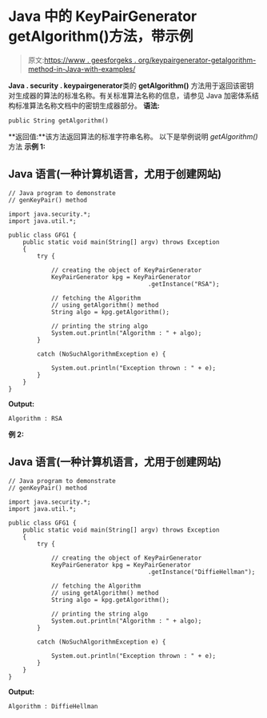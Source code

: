 # Java 中的 KeyPairGenerator getAlgorithm()方法，带示例

> 原文:[https://www . geesforgeks . org/keypairgenerator-getalgorithm-method-in-Java-with-examples/](https://www.geeksforgeeks.org/keypairgenerator-getalgorithm-method-in-java-with-examples/)

**Java . security . keypairgenerator**类的 **getAlgorithm()** 方法用于返回该密钥对生成器的算法的标准名称。有关标准算法名称的信息，请参见 Java 加密体系结构标准算法名称文档中的密钥生成器部分。
**语法:**

```
public String getAlgorithm()
```

**返回值:**该方法返回算法的标准字符串名称。
以下是举例说明 *getAlgorithm()* 方法
**示例 1:**

## Java 语言(一种计算机语言，尤用于创建网站)

```
// Java program to demonstrate
// genKeyPair() method

import java.security.*;
import java.util.*;

public class GFG1 {
    public static void main(String[] argv) throws Exception
    {
        try {

            // creating the object of KeyPairGenerator
            KeyPairGenerator kpg = KeyPairGenerator
                                       .getInstance("RSA");

            // fetching the Algorithm
            // using getAlgorithm() method
            String algo = kpg.getAlgorithm();

            // printing the string algo
            System.out.println("Algorithm : " + algo);
        }

        catch (NoSuchAlgorithmException e) {

            System.out.println("Exception thrown : " + e);
        }
    }
}
```

**Output:** 

```
Algorithm : RSA
```

**例 2:**

## Java 语言(一种计算机语言，尤用于创建网站)

```
// Java program to demonstrate
// genKeyPair() method

import java.security.*;
import java.util.*;

public class GFG1 {
    public static void main(String[] argv) throws Exception
    {
        try {

            // creating the object of KeyPairGenerator
            KeyPairGenerator kpg = KeyPairGenerator
                                       .getInstance("DiffieHellman");

            // fetching the Algorithm
            // using getAlgorithm() method
            String algo = kpg.getAlgorithm();

            // printing the string algo
            System.out.println("Algorithm : " + algo);
        }

        catch (NoSuchAlgorithmException e) {

            System.out.println("Exception thrown : " + e);
        }
    }
}
```

**Output:** 

```
Algorithm : DiffieHellman
```